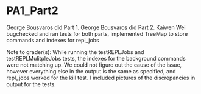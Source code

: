 # PA1_Part2

George Bousvaros did Part 1. George Bousvaros did Part 2.
Kaiwen Wei bugchecked and ran tests for both parts, implemented TreeMap to store commands and indexes for repl_jobs

Note to grader(s):
While running the testREPLJobs and testREPLMulitpleJobs tests, the indexes for the background commands were not matching up. We could not figure out the cause of the issue, however everything else in the output is the same as specified, and repl_jobs worked for the kill test. I included pictures of the discrepancies in output for the tests. 
